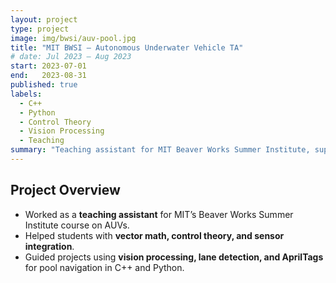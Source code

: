 ```yaml
---
layout: project
type: project
image: img/bwsi/auv-pool.jpg
title: "MIT BWSI – Autonomous Underwater Vehicle TA"
# date: Jul 2023 – Aug 2023
start: 2023-07-01
end:   2023-08-31
published: true
labels:
  - C++
  - Python
  - Control Theory
  - Vision Processing
  - Teaching
summary: "Teaching assistant for MIT Beaver Works Summer Institute, supporting a course on AUVs with control theory, computer vision, and AprilTag navigation."
---
```


## Project Overview
- Worked as a **teaching assistant** for MIT’s Beaver Works Summer Institute course on AUVs.
- Helped students with **vector math, control theory, and sensor integration**.
- Guided projects using **vision processing, lane detection, and AprilTags** for pool navigation in C++ and Python.
